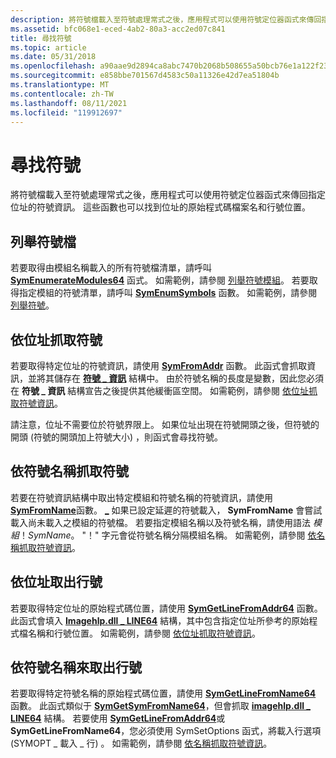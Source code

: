 ```yaml
---
description: 將符號檔載入至符號處理常式之後，應用程式可以使用符號定位器函式來傳回指定位址的符號資訊。
ms.assetid: bfc068e1-eced-4ab2-80a3-acc2ed07c841
title: 尋找符號
ms.topic: article
ms.date: 05/31/2018
ms.openlocfilehash: a90aae9d2894ca8abc7470b2068b508655a50bcb76e1a122f2307f81273abec2
ms.sourcegitcommit: e858bbe701567d4583c50a11326e42d7ea51804b
ms.translationtype: MT
ms.contentlocale: zh-TW
ms.lasthandoff: 08/11/2021
ms.locfileid: "119912697"
---
```

# <a name="finding-symbols"></a>尋找符號

將符號檔載入至符號處理常式之後，應用程式可以使用符號定位器函式來傳回指定位址的符號資訊。 這些函數也可以找到位址的原始程式碼檔案名和行號位置。

## <a name="enumerating-symbol-files"></a>列舉符號檔

若要取得由模組名稱載入的所有符號檔清單，請呼叫 [**SymEnumerateModules64**](/windows/desktop/api/Dbghelp/nf-dbghelp-symenumeratemodules) 函式。 如需範例，請參閱 [列舉符號模組](enumerating-symbol-modules.md)。 若要取得指定模組的符號清單，請呼叫 [**SymEnumSymbols**](/windows/desktop/api/Dbghelp/nf-dbghelp-symenumsymbols) 函數。 如需範例，請參閱 [列舉符號](enumerating-symbols.md)。

## <a name="retrieving-symbols-by-address"></a>依位址抓取符號

若要取得特定位址的符號資訊，請使用 [**SymFromAddr**](/windows/desktop/api/Dbghelp/nf-dbghelp-symfromaddr) 函數。 此函式會抓取資訊，並將其儲存在 [**符號 \_ 資訊**](/windows/desktop/api/DbgHelp/ns-dbghelp-symbol_info) 結構中。 由於符號名稱的長度是變數，因此您必須在 **符號 \_ 資訊** 結構宣告之後提供其他緩衝區空間。 如需範例，請參閱 [依位址抓取符號資訊](retrieving-symbol-information-by-address.md)。

請注意，位址不需要位於符號界限上。 如果位址出現在符號開頭之後，但符號的開頭 (符號的開頭加上符號大小) ，則函式會尋找符號。

## <a name="retrieving-symbols-by-symbol-name"></a>依符號名稱抓取符號

若要在符號資訊結構中取出特定模組和符號名稱的符號資訊，請使用 [**SymFromName**](/windows/desktop/api/Dbghelp/nf-dbghelp-symfromname)函數。 [**\_**](/windows/desktop/api/DbgHelp/ns-dbghelp-symbol_info) 如果已設定延遲的符號載入， **SymFromName** 會嘗試載入尚未載入之模組的符號檔。 若要指定模組名稱以及符號名稱，請使用語法 *模組*！*SymName*。 "！" 字元會從符號名稱分隔模組名稱。 如需範例，請參閱 [依名稱抓取符號資訊](retrieving-symbol-information-by-name.md)。

## <a name="retrieving-line-numbers-by-address"></a>依位址取出行號

若要取得特定位址的原始程式碼位置，請使用 [**SymGetLineFromAddr64**](/windows/desktop/api/Dbghelp/nf-dbghelp-symgetlinefromaddr) 函數。 此函式會填入 [**Imagehlp.dll \_ LINE64**](/windows/desktop/api/DbgHelp/ns-dbghelp-imagehlp_line) 結構，其中包含指定位址所參考的原始程式檔名稱和行號位置。 如需範例，請參閱 [依位址抓取符號資訊](retrieving-symbol-information-by-address.md)。

## <a name="retrieving-line-numbers-by-symbol-name"></a>依符號名稱來取出行號

若要取得特定符號名稱的原始程式碼位置，請使用 [**SymGetLineFromName64**](/windows/desktop/api/Dbghelp/nf-dbghelp-symgetlinefromname) 函數。 此函式類似于 [**SymGetSymFromName64**](/windows/desktop/api/Dbghelp/nf-dbghelp-symgetsymfromname)，但會抓取 [**imagehlp.dll \_ LINE64**](/windows/desktop/api/DbgHelp/ns-dbghelp-imagehlp_line) 結構。 若要使用 [**SymGetLineFromAddr64**](/windows/desktop/api/Dbghelp/nf-dbghelp-symgetlinefromaddr)或 **SymGetLineFromName64**，您必須使用 SymSetOptions 函式，將載入行選項 (SYMOPT \_ 載入 \_ 行) 。 [](/windows/desktop/api/Dbghelp/nf-dbghelp-symsetoptions) 如需範例，請參閱 [依名稱抓取符號資訊](retrieving-symbol-information-by-name.md)。

 

 



